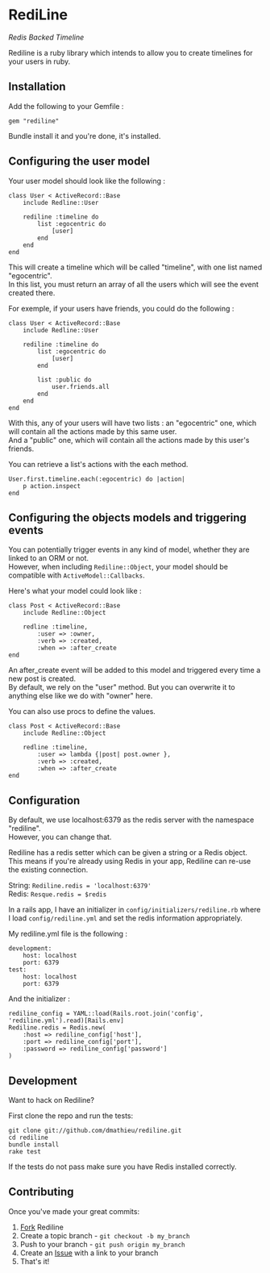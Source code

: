 # RediLine
*Redis Backed Timeline*

Rediline is a ruby library which intends to allow you to create timelines for your users in ruby.

## Installation

Add the following to your Gemfile :

    gem "rediline"

Bundle install it and you're done, it's installed.

## Configuring the user model

Your user model should look like the following :

    class User < ActiveRecord::Base
        include Redline::User

        rediline :timeline do
            list :egocentric do
                [user]
            end
        end
    end

This will create a timeline which will be called "timeline", with one list named "egocentric".  
In this list, you must return an array of all the users which will see the event created there.

For exemple, if your users have friends, you could do the following :

    class User < ActiveRecord::Base
        include Redline::User

        rediline :timeline do
            list :egocentric do
                [user]
            end
            
            list :public do
                user.friends.all
            end
        end
    end

With this, any of your users will have two lists : an "egocentric" one, which will contain all the actions made by this same user.  
And a "public" one, which will contain all the actions made by this user's friends.

You can retrieve a list's actions with the each method.

    User.first.timeline.each(:egocentric) do |action|
        p action.inspect
    end

## Configuring the objects models and triggering events

You can potentially trigger events in any kind of model, whether they are linked to an ORM or not.  
However, when including `Rediline::Object`, your model should be compatible with `ActiveModel::Callbacks`.

Here's what your model could look like :

    class Post < ActiveRecord::Base
        include Redline::Object
        
        redline :timeline,
            :user => :owner,
            :verb => :created,
            :when => :after_create
    end

An after_create event will be added to this model and triggered every time a new post is created.  
By default, we rely on the "user" method. But you can overwrite it to anything else like we do with "owner" here.

You can also use procs to define the values.

    class Post < ActiveRecord::Base
        include Redline::Object
        
        redline :timeline,
            :user => lambda {|post| post.owner },
            :verb => :created,
            :when => :after_create
    end

## Configuration

By default, we use localhost:6379 as the redis server with the namespace "rediline".  
However, you can change that.

Rediline has a redis setter which can be given a string or a Redis object.  
This means if you're already using Redis in your app, Rediline can re-use the existing connection.

String: `Rediline.redis = 'localhost:6379'`  
Redis: `Resque.redis = $redis`

In a rails app, I have an initializer in `config/initializers/rediline.rb` where I load `config/rediline.yml` and set the redis information appropriately.

My rediline.yml file is the following :

    development:
        host: localhost
        port: 6379
    test:
        host: localhost
        port: 6379

And the initializer :

    rediline_config = YAML::load(Rails.root.join('config', 'rediline.yml').read)[Rails.env]
    Rediline.redis = Redis.new(
        :host => rediline_config['host'],
        :port => rediline_config['port'],
        :password => rediline_config['password']
    )

## Development

Want to hack on Rediline?

First clone the repo and run the tests:

    git clone git://github.com/dmathieu/rediline.git
    cd rediline
    bundle install
    rake test

If the tests do not pass make sure you have Redis installed
correctly.


## Contributing

Once you've made your great commits:

1. [Fork][1] Rediline
2. Create a topic branch - `git checkout -b my_branch`
3. Push to your branch - `git push origin my_branch`
4. Create an [Issue][2] with a link to your branch
5. That's it!

[1]: http://help.github.com/forking/
[2]: http://github.com/dmathieu/rediline/issues